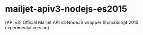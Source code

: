 # mailjet-apiv3-nodejs-es2015
[API v3] Official Mailjet API v3 NodeJS wrapper (EcmaScript 2015 experimental version)
